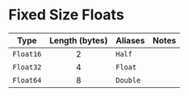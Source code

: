# Fixed Size Floats

| Type | Length (bytes) | Aliases | Notes |
|---|:-:|---|---|
|`Float16`|2|`Half`||
|`Float32`|4|`Float`||
|`Float64`|8|`Double`||
